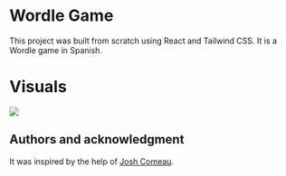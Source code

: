 # Wordle Game

This project was built from scratch using React and Tailwind CSS. It is a Wordle game in Spanish.

# Visuals

![](C:\Users\user\Desktop\Code\Wordle\wordle-code\wordle-code\icons\danie.gif)

## Authors and acknowledgment

It was inspired by the help of [Josh Comeau](https://courses.joshwcomeau.com/).
